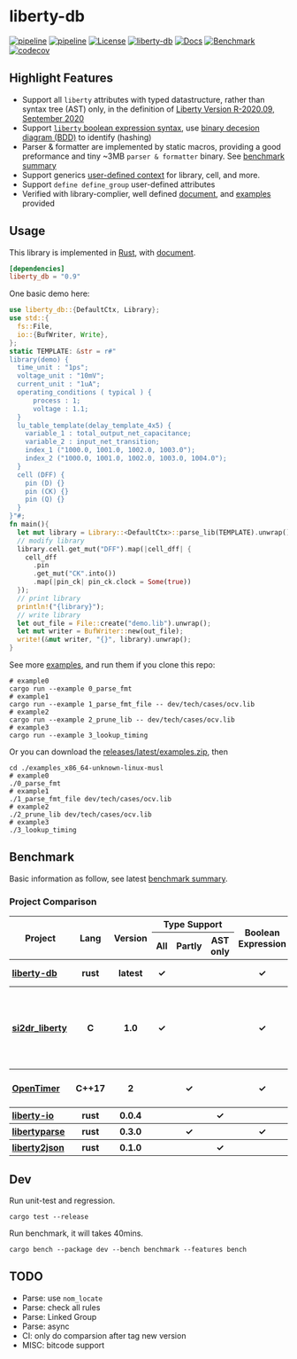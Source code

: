 # liberty-db

[![pipeline](https://github.com/zao111222333/liberty-db/actions/workflows/build.yml/badge.svg?branch=master)](https://github.com/zao111222333/liberty-db/actions/workflows/build.yml)
[![pipeline](https://github.com/zao111222333/liberty-db/actions/workflows/bench_deploy.yml/badge.svg?branch=master)](https://github.com/zao111222333/liberty-db/actions/workflows/bench_deploy.yml)
[![License](https://img.shields.io/badge/License-MIT-blue.svg)](https://opensource.org/licenses/MIT)
[![liberty-db](https://shields.io/crates/v/liberty-db.svg?style=flat-square&label=crates.io)](https://crates.io/crates/liberty-db)
[![Docs](https://docs.rs/liberty-db/badge.svg)](https://docs.rs/liberty-db)
[![Benchmark](https://img.shields.io/badge/Benchmark-8A2BE2)](https://zao111222333.github.io/liberty-db/bench)
[![codecov](https://codecov.io/github/zao111222333/liberty-db/graph/badge.svg?token=AI2BVDIFOI)](https://codecov.io/github/zao111222333/liberty-db)

## Highlight Features

+ Support all `liberty` attributes with typed datastructure, rather than syntax tree (AST) only, in the definition of [Liberty Version R-2020.09, September 2020](https://zao111222333.github.io/liberty-db/2020.09/reference_manual.pdf)
+ Support [`liberty` boolean expression syntax](https://docs.rs/liberty-db/latest/liberty_db/expression/struct.BddBooleanExpression.html), use [binary decesion diagram (BDD)](https://github.com/sybila/biodivine-lib-bdd) to identify (hashing)
+ Parser & formatter are implemented by static macros, providing a good preformance and tiny ~3MB `parser & formatter` binary. See [benchmark summary](https://zao111222333.github.io/liberty-db/bench)
+ Support generics [user-defined context](https://docs.rs/liberty-db/latest/liberty_db/trait.Ctx.html) for library, cell, and more.
+ Support `define define_group` user-defined attributes
+ Verified with library-complier, well defined [document](https://docs.rs/liberty-db/latest/liberty_db/library/struct.Library.html), and [examples](examples) provided

## Usage

This library is implemented in [Rust](https://doc.rust-lang.org/book/ch01-00-getting-started.html), with [document](https://docs.rs/liberty-db).

```toml
[dependencies]
liberty_db = "0.9"
```

One basic demo here:

```rust
use liberty_db::{DefaultCtx, Library};
use std::{
  fs::File,
  io::{BufWriter, Write},
};
static TEMPLATE: &str = r#"
library(demo) {
  time_unit : "1ps";
  voltage_unit : "10mV";
  current_unit : "1uA";
  operating_conditions ( typical ) {
      process : 1;
      voltage : 1.1;
  }
  lu_table_template(delay_template_4x5) {
    variable_1 : total_output_net_capacitance;
    variable_2 : input_net_transition;
    index_1 ("1000.0, 1001.0, 1002.0, 1003.0");
    index_2 ("1000.0, 1001.0, 1002.0, 1003.0, 1004.0");
  }
  cell (DFF) {
    pin (D) {}
    pin (CK) {}
    pin (Q) {}
  }
}"#;
fn main(){
  let mut library = Library::<DefaultCtx>::parse_lib(TEMPLATE).unwrap();
  // modify library
  library.cell.get_mut("DFF").map(|cell_dff| {
    cell_dff
      .pin
      .get_mut("CK".into())
      .map(|pin_ck| pin_ck.clock = Some(true))
  });
  // print library
  println!("{library}");
  // write library
  let out_file = File::create("demo.lib").unwrap();
  let mut writer = BufWriter::new(out_file);
  write!(&mut writer, "{}", library).unwrap();
}
```

See more [examples](examples), and run them if you clone this repo:

``` shell
# example0
cargo run --example 0_parse_fmt
# example1
cargo run --example 1_parse_fmt_file -- dev/tech/cases/ocv.lib
# example2
cargo run --example 2_prune_lib -- dev/tech/cases/ocv.lib
# example3
cargo run --example 3_lookup_timing
```

Or you can download the [releases/latest/examples.zip](https://github.com/zao111222333/liberty-db/releases/latest/download/examples_x86_64-unknown-linux-musl.zip), then

``` shell
cd ./examples_x86_64-unknown-linux-musl
# example0
./0_parse_fmt
# example1
./1_parse_fmt_file dev/tech/cases/ocv.lib
# example2
./2_prune_lib dev/tech/cases/ocv.lib
# example3
./3_lookup_timing
```

## Benchmark
Basic information as follow, see latest [benchmark summary](https://zao111222333.github.io/liberty-db/bench).

### Project Comparison
<div class="info-table"><table><thead><tr><th rowspan="2" style="font-weight:bold;">Project</th><th rowspan="2" style="font-weight:bold;">Lang</th><th rowspan="2" style="font-weight:bold;">Version</th><th colspan="3" style="text-align:center;font-weight:bold;">Type Support</th><th rowspan="2" style="font-weight:bold;">Boolean<br>Expression</th><th rowspan="2" style="font-weight:bold;">Comment</th></tr><tr><th>All</th><th>Partly</th><th>AST only</th></tr></thead><tbody><tr><th style="text-align:left;padding-left:5px"><a href="https://crates.io/crates/liberty-db">liberty-db</a></th><th>rust</th><th>latest</th><th>✓</th><th></th><th></th><th>✓</th><th>current version</th></tr><tr><th style="text-align:left;padding-left:5px"><a href="https://github.com/csguth/LibertyParser">si2dr_liberty</a></th><th>C</th><th>1.0</th><th>✓</th><th></th><th></th><th>✓</th><th>Synopsys's version at 2005, many attributes are not supported</th></tr><tr><th style="text-align:left;padding-left:5px"><a href="https://github.com/OpenTimer/OpenTimer/tree/a57d03b39886c1e2f113c1a893f5b3fad9199a52">OpenTimer</a></th><th>C++17</th><th>2</th><th></th><th>✓</th><th></th><th>✓</th><th>STA tool's liberty component</th></tr><tr><th style="text-align:left;padding-left:5px"><a href="https://crates.io/crates/liberty-io">liberty-io</a></th><th>rust</th><th>0.0.4</th><th></th><th></th><th>✓</th><th></th><th></th></tr><tr><th style="text-align:left;padding-left:5px"><a href="https://crates.io/crates/libertyparse">libertyparse</a></th><th>rust</th><th>0.3.0</th><th></th><th>✓</th><th></th><th>✓</th><th></th></tr><tr><th style="text-align:left;padding-left:5px"><a href="https://github.com/erihsu/liberty2json/tree/7d0a4f233f143fce9c2844208f4d48033622d93f">liberty2json</a></th><th>rust</th><th>0.1.0</th><th></th><th></th><th>✓</th><th></th><th></th></tr></tbody></table></div>

## Dev

Run unit-test and regression.

```shell
cargo test --release
```

Run benchmark, it will takes 40mins.

```shell
cargo bench --package dev --bench benchmark --features bench
```

## TODO

+ Parse: use `nom_locate`
+ Parse: check all rules
+ Parse: Linked Group
+ Parse: async
+ CI: only do comparsion after tag new version
+ MISC: bitcode support